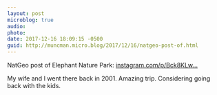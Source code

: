 ```yaml
---
layout: post
microblog: true
audio: 
photo: 
date: 2017-12-16 18:09:15 -0500
guid: http://muncman.micro.blog/2017/12/16/natgeo-post-of.html
---
```

NatGeo post of Elephant Nature Park: [instagram.com/p/Bck8KLw...](https://instagram.com/p/Bck8KLwD-5S/) 

My wife and I went there back in 2001. Amazing trip. Considering going back with the kids. 
